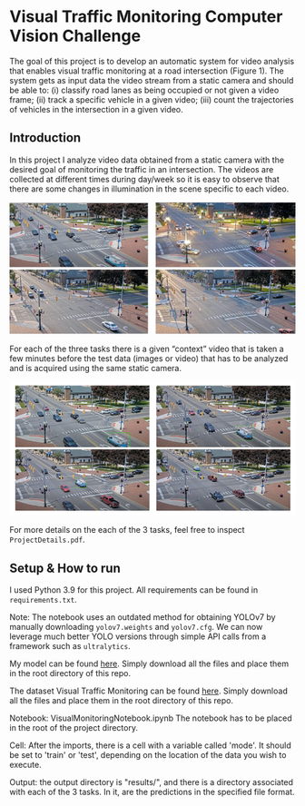 # Visual Traffic Monitoring Computer Vision Challenge
The goal of this project is to develop an automatic system for video analysis that enables
visual traffic monitoring at a road intersection (Figure 1). The system gets as input data
the video stream from a static camera and should be able to: (i) classify road lanes as being
occupied or not given a video frame; (ii) track a specific vehicle in a given video; (iii) count
the trajectories of vehicles in the intersection in a given video.

## Introduction
In this project I analyze video data obtained from a static camera with the desired goal of monitoring the traffic in an intersection. The videos are collected at different times during day/week so it is easy to observe that there are some changes in illumination in the scene specific to each video.

![assets/vis_1.png](assets/vis_1.png)

For each of the three tasks there is a given “context” video that is taken a few minutes before the test data (images or video) that has to be analyzed and is acquired using the same
static camera.

![assets/vis_2.png](assets/vis_2.png)

For more details on the each of the 3 tasks, feel free to inspect `ProjectDetails.pdf`.

## Setup & How to run

I used Python 3.9 for this project. All requirements can be found in `requirements.txt`.

Note: The notebook uses an outdated method for obtaining YOLOv7 by manually downloading `yolov7.weights` and `yolov7.cfg`. We can now leverage much better YOLO versions through simple API calls from a framework such as `ultralytics`. 

My model can be found [here](https://huggingface.co/thesergiu/yolov7). Simply download all the files and place them in the root directory of this repo.

The dataset Visual Traffic Monitoring can be found [here](https://huggingface.co/datasets/thesergiu/Visual-Traffic-Monitoring/tree/main). Simply download all the files and place them in the root directory of this repo.

Notebook: VisualMonitoringNotebook.ipynb
The notebook has to be placed in the root of the project directory.

Cell: After the imports, there is a cell with a variable called 'mode'. It should be set to 'train' or 'test', depending on the location of the data you wish to execute.

Output: the output directory is "results/", and there is a directory associated with each of the 3 tasks. In it, are the predictions in the specified file format.





